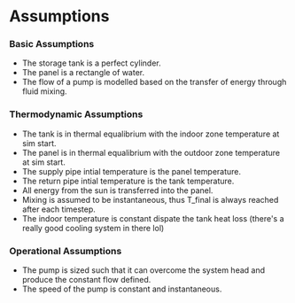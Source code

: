 # Assumptions

### Basic Assumptions
- The storage tank is a perfect cylinder.
- The panel is a rectangle of water. 
- The flow of a pump is modelled based on the transfer of energy through fluid mixing.

### Thermodynamic Assumptions
- The tank is in thermal equalibrium with the indoor zone temperature at sim start.
- The panel is in thermal equalibrium with the outdoor zone temperature at sim start.
- The supply pipe intial temperature is the panel temperature.
- The return pipe intial temperature is the tank temperature.
- All energy from the sun is transferred into the panel.
- Mixing is assumed to be instantaneous, thus T_final is always reached after each timestep.
- The indoor temperature is constant dispate the tank heat loss (there's a really good cooling system in there lol)

### Operational Assumptions
- The pump is sized such that it can overcome the system head and produce the constant flow defined.
- The speed of the pump is constant and instantaneous.